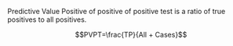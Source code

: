 Predictive Value Positive of positive of positive test is a ratio of true positives to all positives.

$$PVPT=\frac{TP}{All + Cases}$$